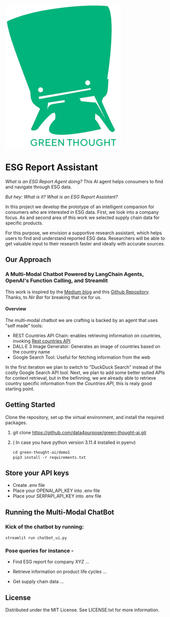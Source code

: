 
![img.png](img.png)

# ESG Report Assistant

_What is an ESG Report Agent doing?_
This AI agent helps consumers to find and navigate through ESG data.

_But hey: What is it? What is an ESG Report Assistant?_

In this project we develop the prototype of an intelligent companion for consumers
who are interested in ESG data. First, we look into a company focus. 
As and second area of this work we selected supply chain data for specific products.

For this purpose, we envision a supportive research assistant, which helps users
to find and understand reported ESG data. Researchers will be able to get 
valuable input to their research faster and ideally with accurate sources.

## Our Approach
### A Multi-Modal Chatbot Powered by LangChain Agents, OpenAI's Function Calling, and Streamlit

This work is inspired by the [Medium blog](https://medium.com/cyberark-engineering/a-developer-guide-for-creating-a-multi-modal-chatbot-using-langchain-agents-9003ba0ffb4d) and this
[Github Repository](https://github.com/nirbar1985/country-compass-ai). Thanks, to _Nir Bar_ for breaking that ice for us.

#### Overview
The multi-modal chatbot we are crafting is backed by an agent that uses "self made" tools:
- REST Countries API Chain: enables retrieving information on countries, invoking [Rest countries API](https://restcountries.com/)
- DALL·E 3 Image Generator: Generates an image of countries based on the country name
- Google Search Tool: Useful for fetching information from the web

In the first iteration we plan to switch to "DuckDuck Search" instead of the costly Google Search API tool.
Next, we plan to add some better suited APIs for context retrieval, but in the befinning, we are already able to retrieve country
specific information from the _Countries API_, this is realy good starting point.

## Getting Started
Clone the repository, set up the virtual environment, and install the required packages.

1. git clone https://github.com/data4purpose/green-thought-ai.git

1. ( In case you have python version 3.11.4 installed in pyenv)
   ```shell script
   cd green-thought-ai/demo1
   pip3 install -r requirements.txt
   ```

## Store your API keys
- Create .env file
- Place your OPENAI_API_KEY into .env file
- Place your SERPAPI_API_KEY into .env file

## Running the Multi-Modal ChatBot
### Kick of the chatbot by running:
```
streamlit run chatbot_ui.py
```
### Pose queries for instance -  
- Find ESG report for company XYZ ...

- Retrieve information on product life cycles ...

- Get supply chain data ...

## License
Distributed under the MIT License. See LICENSE.txt for more information.
